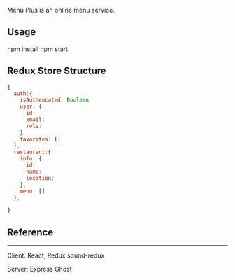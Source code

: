 Menu Plus is an online menu service.

## Usage
npm install
npm start

## Redux Store Structure
```javascript
{
  auth:{
    isAuthencated: Boolean
    user: {
      id:
      email:
      role:
    }
    favorites: []
  },
  restaurant:{
    info: {
      id:
      name:
      location:
    },
    menu: []
  },

}
```


## Reference
------
Client: React, Redux
sound-redux

Server: Express
Ghost
